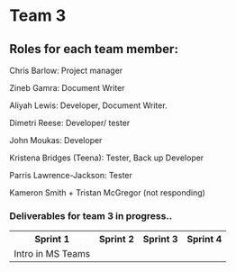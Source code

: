 <h1> Team 3 </h1>

<h2> Roles for each team member: </h2>

<!-- Using HTML for the documentation | Can be changed -->
<p> Chris Barlow: Project manager </p>
<p> Zineb Gamra: Document Writer </p>
<p> Aliyah Lewis: Developer, Document Writer. </p>
<p> Dimetri Reese: Developer/ tester </p>
<p> John Moukas: Developer </p>
<p> Kristena Bridges (Teena): Tester, Back up Developer </p>
<p> Parris Lawrence-Jackson: Tester </p>
<p> Kameron Smith + Tristan McGregor (not responding) </p>

<h3> Deliverables for team 3 in progress.. </h3>
<table>
    <tr>
        <th>Sprint 1</th>
        <th>Sprint 2</th>
        <th>Sprint 3</th>
        <th>Sprint 4</th>
    </tr>
    <tr>
        <td>Intro in MS Teams</td>
        <td></td>
    </tr>

</table>
